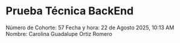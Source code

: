 # Prueba Técnica BackEnd

Número de Cohorte: 57
Fecha y hora: 22 de Agosto 2025, 10:13 AM
Nombre: Carolina Guadalupe Ortiz Romero